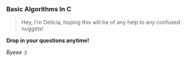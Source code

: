 ### Basic Algorithms In C

> Hey, I'm Delicia, hoping this will be of any help to any confused nuggets!

**Drop in your questions anytime!**

*Byeee* :)
